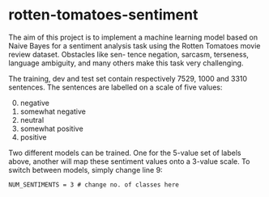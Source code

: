 # rotten-tomatoes-sentiment
The aim of this project is to implement a machine learning model based on Naive Bayes for a
sentiment analysis task using the Rotten Tomatoes movie review dataset. Obstacles like sen-
tence negation, sarcasm, terseness, language ambiguity, and many others make this task very
challenging.

The training, dev and test set contain respectively 7529, 1000 and 3310 sentences. The sentences
are labelled on a scale of five values:

  0. negative
  1. somewhat negative
  2. neutral
  3. somewhat positive
  4. positive

Two different models can be trained. One for the 5-value set of labels above, another will map these sentiment values onto a 3-value scale. To switch between models, simply change line 9:

```
NUM_SENTIMENTS = 3 # change no. of classes here
```
